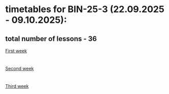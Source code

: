 # timetables for BIN-25-3 (22.09.2025 - 09.10.2025):
## total number of lessons - 36
[First week](timetable_1w.md)
#
[Second week](timetable_2w.md)
#
[Third week](timetable_3w.md)